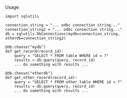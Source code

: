 Usage:

    import sqlutils

    connection_string = "... odbc connection string..."
    connection_string2 = "... odbc connection string..."
    db = sqlutils.DbConnections(mydb=connection_string, otherdb=connection_string2)

    @db.choose("mydb")
    def get_record(record_id):
        query = "SELECT * FROM table WHERE id = ?"
        results = db.query(query, record_id)
        ... do something with results ...

    @db.choose("otherdb")
    def get_other_record(record_id):
        query = "SELECT * FROM other_table WHERE id = ?"
        results = db.query(query, record_id)
        ... do something with results ...
